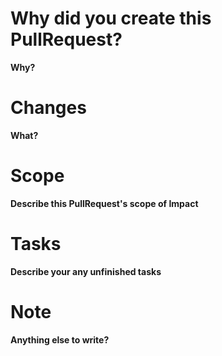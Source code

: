 # Why did you create this PullRequest?
**Why?**

# Changes
**What?**

# Scope 
**Describe this PullRequest's scope of Impact**

# Tasks
**Describe your any unfinished tasks**

# Note
**Anything else to write?**
